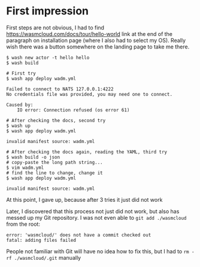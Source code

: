 # First impression

First steps are not obvious, I had to find https://wasmcloud.com/docs/tour/hello-world link at the end of the paragraph on installation page (where I also had to select my OS).
Really wish there was a button somewhere on the landing page to take me there.

```
$ wash new actor -t hello hello
$ wash build

# First try
$ wash app deploy wadm.yml

Failed to connect to NATS 127.0.0.1:4222
No credentials file was provided, you may need one to connect.

Caused by:
    IO error: Connection refused (os error 61)

# After checking the docs, second try
$ wash up
$ wash app deploy wadm.yml

invalid manifest source: wadm.yml

# After checking the docs again, reading the YAML, third try
$ wash build -o json
# copy-paste the long path string...
$ vim wadm.yml
# find the line to change, change it
$ wash app deploy wadm.yml

invalid manifest source: wadm.yml
```

At this point, I gave up, because after 3 tries it just did not work

Later, I discovered that this process not just did not work, but also has messed up my Git repository. I was not even able to `git add ./wasmcloud` from the root:

```
error: 'wasmcloud/' does not have a commit checked out
fatal: adding files failed
```

People not familiar with Git will have no idea how to fix this, but I had to `rm -rf ./wasmcloud/.git` manually
